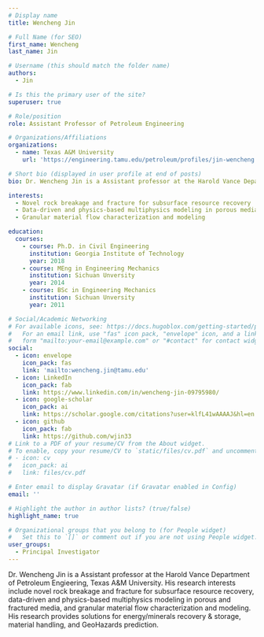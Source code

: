 ```yaml
---
# Display name
title: Wencheng Jin

# Full Name (for SEO)
first_name: Wencheng
last_name: Jin

# Username (this should match the folder name)
authors:
  - Jin

# Is this the primary user of the site?
superuser: true

# Role/position
role: Assistant Professor of Petroleum Engineering

# Organizations/Affiliations
organizations:
  - name: Texas A&M University
    url: 'https://engineering.tamu.edu/petroleum/profiles/jin-wencheng.html'

# Short bio (displayed in user profile at end of posts)
bio: Dr. Wencheng Jin is a Assistant professor at the Harold Vance Department of Petroleum Engieering, Texas A&M University. His research interests include novel rock breakage and fracture for subsurface resource recovery, data-driven and physics-based multiphysics modeling in porous and fractured media, and granular material flow characterization and modeling. His research provides solutions for energy/minerals recovery & storage, material handling, and GeoHazards prediction.

interests:
  - Novel rock breakage and fracture for subsurface resource recovery
  - Data-driven and physics-based multiphysics modeling in porous media
  - Granular material flow characterization and modeling

education:
  courses:
    - course: Ph.D. in Civil Engineering
      institution: Georgia Institute of Technology
      year: 2018
    - course: MEng in Engineering Mechanics
      institution: Sichuan Unversity
      year: 2014
    - course: BSc in Engineering Mechanics
      institution: Sichuan Unversity
      year: 2011

# Social/Academic Networking
# For available icons, see: https://docs.hugoblox.com/getting-started/page-builder/#icons
#   For an email link, use "fas" icon pack, "envelope" icon, and a link in the
#   form "mailto:your-email@example.com" or "#contact" for contact widget.
social:
  - icon: envelope
    icon_pack: fas
    link: 'mailto:wencheng.jin@tamu.edu'
  - icon: LinkedIn
    icon_pack: fab
    link: https://www.linkedin.com/in/wencheng-jin-09795980/
  - icon: google-scholar
    icon_pack: ai
    link: https://scholar.google.com/citations?user=klfL41wAAAAJ&hl=en
  - icon: github
    icon_pack: fab
    link: https://github.com/wjin33
# Link to a PDF of your resume/CV from the About widget.
# To enable, copy your resume/CV to `static/files/cv.pdf` and uncomment the lines below.
# - icon: cv
#   icon_pack: ai
#   link: files/cv.pdf

# Enter email to display Gravatar (if Gravatar enabled in Config)
email: ''

# Highlight the author in author lists? (true/false)
highlight_name: true

# Organizational groups that you belong to (for People widget)
#   Set this to `[]` or comment out if you are not using People widget.
user_groups:
  - Principal Investigator
---
```


Dr. Wencheng Jin is a Assistant professor at the Harold Vance Department of Petroleum Engieering, Texas A&M University. His research interests include novel rock breakage and fracture for subsurface resource recovery, data-driven and physics-based multiphysics modeling in porous and fractured media, and granular material flow characterization and modeling. His research provides solutions for energy/minerals recovery & storage, material handling, and GeoHazards prediction.

